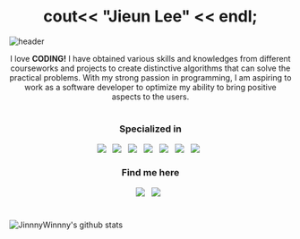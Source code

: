 

<h1 align="center">cout<< "Jieun Lee" << endl; </h1>


![header](https://capsule-render.vercel.app/api?type=wave&color=ff8880&height=300&section=header&text=passionate&fontColor=ffffff&fontSize=90)



<p align="center">
I love <strong>CODING!</strong> I have obtained various skills and knowledges from different courseworks and projects to create distinctive algorithms that can solve the practical problems. With my strong passion in programming, I am aspiring to work as a software developer to optimize my ability to bring positive aspects to the users. 
</p>

<h1 align="center">  </h1>

<h3 align="center"> Specialized in  </h3>
<p align="center">
<img src="https://img.shields.io/badge/C++-00599C?style=flat-square&logo=C%2B%2B&logoColor=white"/></a> &nbsp
<img src="https://img.shields.io/badge/Python-3776AB?style=flat-square&logo=python&logoColor=white"/></a> &nbsp
<img src="https://img.shields.io/badge/Java-007396?style=flat-square&logo=java&logoColor=white"/></a> &nbsp
<img src="https://img.shields.io/badge/HTML-E34F26?style=flat-square&logo=HTML5&logoColor=white"/></a> &nbsp
<img src="https://img.shields.io/badge/CSS-1572B6?style=flat-square&logo=CSS3&logoColor=white"/></a> &nbsp
<img src="https://img.shields.io/badge/JavaScript-F7DF1E?style=flat-square&logo=JavaScript&logoColor=white"/></a> &nbsp
<img src="https://img.shields.io/badge/React-61DAFB?style=flat-square&logo=react&logoColor=white"/></a> &nbsp
</p>


<h3 align="center"> Find me here  </h3>
<p align="center">
<a href="https://www.linkedin.com/in/jieun-lee-a14379221/"><img src="https://img.shields.io/badge/LinkedIn-0A66C2?style=flat-&logo=linkedin&logoColor=white&link=https://www.instagram.com/jinny_winny/"/></a> &nbsp
<!-- <a href="https://www.instagram.com/jinny_winny/"><img src="https://img.shields.io/badge/instagram-E4405F?style=flat-&logo=instagram&logoColor=white&link=https://www.instagram.com/jinny_winny/"/></a> &nbsp -->
<a href="https://mail.google.com/mail/u/?authuser=jinnywinny3@gmail.com"><img src="https://img.shields.io/badge/Gmail-EA4335?style=flat-&logo=gmail&logoColor=white&link=https://mail.google.com/mail/u/?authuser=jinnywinny3@gmail.com"/></a> &nbsp
</p>



<h1 align="center">  </h1>

<!-- ![Top Langs](https://github-readme-stats.vercel.app/api/top-langs/?username=JinnnyWinnny) -->
 

![JinnnyWinnny's github stats](https://github-readme-stats.vercel.app/api?username=JinnnyWinnny&theme=calm&show_icons=true) 


